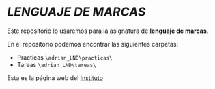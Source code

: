 # ***LENGUAJE DE MARCAS***

Este repositorio lo usaremos para la asignatura de **lenguaje de marcas**.

En el repositorio podemos encontrar las siguientes carpetas:

- Practicas `\adrian_LND\practicas\`
- Tareas `\adrian_LND\tareas\`

Esta es la página web del [Instituto]

[Instituto]: https://blog.iespuertodelacruz.es
